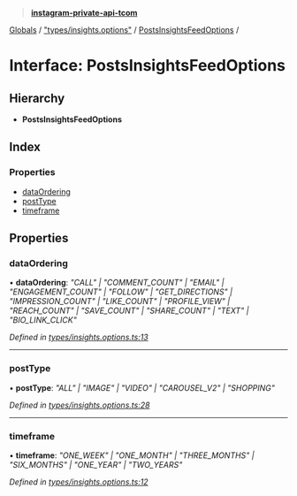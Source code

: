 > **[instagram-private-api-tcom](../README.md)**

[Globals](../README.md) / ["types/insights.options"](../modules/_types_insights_options_.md) / [PostsInsightsFeedOptions](_types_insights_options_.postsinsightsfeedoptions.md) /

# Interface: PostsInsightsFeedOptions

## Hierarchy

* **PostsInsightsFeedOptions**

## Index

### Properties

* [dataOrdering](_types_insights_options_.postsinsightsfeedoptions.md#dataordering)
* [postType](_types_insights_options_.postsinsightsfeedoptions.md#posttype)
* [timeframe](_types_insights_options_.postsinsightsfeedoptions.md#timeframe)

## Properties

###  dataOrdering

• **dataOrdering**: *"CALL" | "COMMENT_COUNT" | "EMAIL" | "ENGAGEMENT_COUNT" | "FOLLOW" | "GET_DIRECTIONS" | "IMPRESSION_COUNT" | "LIKE_COUNT" | "PROFILE_VIEW" | "REACH_COUNT" | "SAVE_COUNT" | "SHARE_COUNT" | "TEXT" | "BIO_LINK_CLICK"*

*Defined in [types/insights.options.ts:13](https://github.com/cuonglnhust/instagram-private-api-tcom/blob/3e16058/src/types/insights.options.ts#L13)*

___

###  postType

• **postType**: *"ALL" | "IMAGE" | "VIDEO" | "CAROUSEL_V2" | "SHOPPING"*

*Defined in [types/insights.options.ts:28](https://github.com/cuonglnhust/instagram-private-api-tcom/blob/3e16058/src/types/insights.options.ts#L28)*

___

###  timeframe

• **timeframe**: *"ONE_WEEK" | "ONE_MONTH" | "THREE_MONTHS" | "SIX_MONTHS" | "ONE_YEAR" | "TWO_YEARS"*

*Defined in [types/insights.options.ts:12](https://github.com/cuonglnhust/instagram-private-api-tcom/blob/3e16058/src/types/insights.options.ts#L12)*